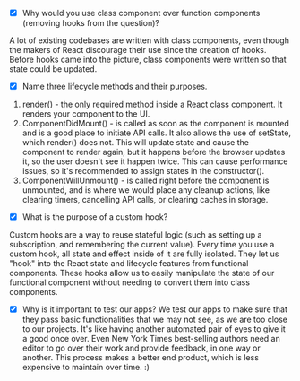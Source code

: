 - [X] Why would you use class component over function components (removing hooks from the question)?

A lot of existing codebases are written with class components, even though the makers of React discourage their use since the creation of hooks. Before hooks came into the picture, class components were written so that state could be updated.

- [X] Name three lifecycle methods and their purposes.

1. render() - the only required method inside a React class component. It renders your component to the UI.
2. ComponentDidMount() - is called as soon as the component is mounted and is a good place to initiate API calls. It also allows the use of setState, which render() does not. This will update state and cause the component to render again, but it happens before the browser updates it, so the user doesn't see it happen twice. This can cause performance issues, so it's recommended to assign states in the constructor().
3. ComponentWillUnmount() - is called right before the component is unmounted, and is where we would place any cleanup actions, like clearing timers, cancelling API calls, or clearing caches in storage.

- [X] What is the purpose of a custom hook?

Custom hooks are a way to reuse stateful logic (such as setting up a subscription, and remembering the current value). Every time you use a custom hook, all state and effect inside of it are fully isolated. They let us "hook" into the React state and lifecycle features from functional components. These hooks allow us to easily manipulate the state of our functional component without needing to convert them into class components.

- [X] Why is it important to test our apps?
We test our apps to make sure that they pass basic functionalities that we may not see, as we are too close to our projects. It's like having another automated pair of eyes to give it a good once over. Even New York Times best-selling authors need an editor to go over their work and provide feedback, in one way or another. This process makes a better end product, which is less expensive to maintain over time. :)